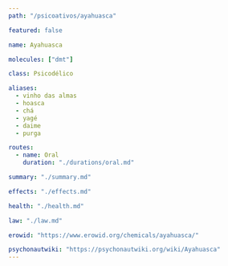 ```yaml
---
path: "/psicoativos/ayahuasca"

featured: false

name: Ayahuasca

molecules: ["dmt"]

class: Psicodélico

aliases: 
  - vinho das almas
  - hoasca
  - chá
  - yagé
  - daime
  - purga

routes:
  - name: Oral
    duration: "./durations/oral.md"

summary: "./summary.md"

effects: "./effects.md"

health: "./health.md"

law: "./law.md"

erowid: "https://www.erowid.org/chemicals/ayahuasca/"

psychonautwiki: "https://psychonautwiki.org/wiki/Ayahuasca"
---
```

